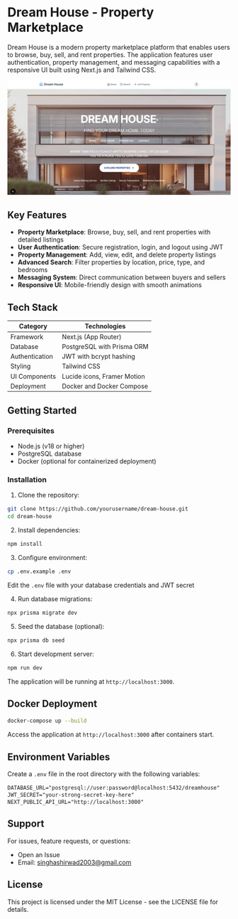 # Dream House - Property Marketplace

Dream House is a modern property marketplace platform that enables users to browse, buy, sell, and rent properties. The application features user authentication, property management, and messaging capabilities with a responsive UI built using Next.js and Tailwind CSS.

![Screenshot](public/main.png)

## Key Features

- **Property Marketplace**: Browse, buy, sell, and rent properties with detailed listings
- **User Authentication**: Secure registration, login, and logout using JWT
- **Property Management**: Add, view, edit, and delete property listings
- **Advanced Search**: Filter properties by location, price, type, and bedrooms
- **Messaging System**: Direct communication between buyers and sellers
- **Responsive UI**: Mobile-friendly design with smooth animations

## Tech Stack

| Category          | Technologies                          |
|-------------------|---------------------------------------|
| Framework         | Next.js (App Router)                  |
| Database          | PostgreSQL with Prisma ORM            |
| Authentication    | JWT with bcrypt hashing               |
| Styling           | Tailwind CSS                          |
| UI Components     | Lucide icons, Framer Motion           |
| Deployment        | Docker and Docker Compose             |

## Getting Started

### Prerequisites
- Node.js (v18 or higher)
- PostgreSQL database
- Docker (optional for containerized deployment)

### Installation

1. Clone the repository:
```bash
git clone https://github.com/yourusername/dream-house.git
cd dream-house
```

2. Install dependencies:
```bash
npm install
```

3. Configure environment:
```bash
cp .env.example .env
```

Edit the `.env` file with your database credentials and JWT secret

4. Run database migrations:
```bash
npx prisma migrate dev
```

5. Seed the database (optional):
```bash
npx prisma db seed
```

6. Start development server:
```bash
npm run dev
```

The application will be running at `http://localhost:3000`.

## Docker Deployment

```bash
docker-compose up --build
```

Access the application at `http://localhost:3000` after containers start.

## Environment Variables

Create a `.env` file in the root directory with the following variables:

```env
DATABASE_URL="postgresql://user:password@localhost:5432/dreamhouse"
JWT_SECRET="your-strong-secret-key-here"
NEXT_PUBLIC_API_URL="http://localhost:3000"
```
## Support

For issues, feature requests, or questions:
- Open an Issue
- Email: singhashirwad2003@gmail.com

## License

This project is licensed under the MIT License - see the LICENSE file for details.